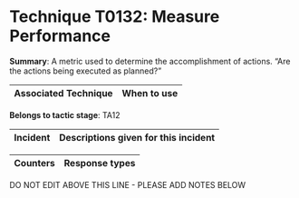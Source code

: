 # Technique T0132: Measure Performance

**Summary**: A metric used to determine the accomplishment of actions. “Are the actions being executed as planned?”


| Associated Technique | When to use |
| --------- | ------------------------- |


**Belongs to tactic stage**: TA12


| Incident | Descriptions given for this incident |
| -------- | -------------------- |



| Counters | Response types |
| -------- | -------------- |


DO NOT EDIT ABOVE THIS LINE - PLEASE ADD NOTES BELOW